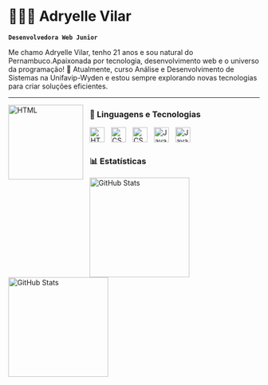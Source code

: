 # 👩🏻‍💻 Adryelle Vilar

**`Desenvolvedora Web Junior`**

Me chamo Adryelle Vilar, tenho 21 anos e sou natural do Pernambuco.Apaixonada por tecnologia, desenvolvimento web e o universo da programação! 🚀 Atualmente, curso Análise e Desenvolvimento de Sistemas na Unifavip-Wyden e estou sempre explorando novas tecnologias para criar soluções eficientes.

---
<img 
    align="left" 
    alt="HTML"
    title="HTML" 
    width="150px" 
    style="padding-right: 10px;" 
    src="https://media.discordapp.net/attachments/707403727480422431/1353149800962326589/Design_sem_nome-removebg-preview.png?ex=67e09a74&is=67df48f4&hm=874edbb142acb37eb5e52bbc6005ef337ff5d6bd1dfa6b5115bc6b68c5ea4f8c&=&format=webp&quality=lossless" 
/>


### 🤖 Linguagens e Tecnologias

<img 
    align="left" 
    alt="HTML"
    title="HTML" 
    width="30px" 
    style="padding-right: 10px;" 
    src="https://cdn.jsdelivr.net/gh/devicons/devicon@latest/icons/html5/html5-original.svg" 
/>
<img 
    align="left" 
    alt="CSS" 
    title="CSS"
    width="30px" 
    style="padding-right: 10px;" 
    src="https://cdn.jsdelivr.net/gh/devicons/devicon@latest/icons/css3/css3-original.svg" 
/>
<img 
    align="left" 
    alt="CSS" 
    title="CSS"
    width="30px" 
    style="padding-right: 10px;" 
    src="https://cdn.jsdelivr.net/gh/devicons/devicon@latest/icons/nodejs/nodejs-original.svg"
     />
<img 
    align="left" 
    alt="JavaScript" 
    title="JavaScript"
    width="30px" 
    style="padding-right: 10px;" 
    src="https://cdn.jsdelivr.net/gh/devicons/devicon@latest/icons/javascript/javascript-original.svg" 
/>
<img 
    align="left" 
    alt="JavaScript" 
    title="JavaScript"
    width="30px" 
    style="padding-right: 10px;" 
    src="https://cdn.jsdelivr.net/gh/devicons/devicon@latest/icons/microsoftsqlserver/microsoftsqlserver-original.svg" />

<br/>
<br/>

### 📊 Estatísticas

<p>
  <img 
    align="left" 
    alt="GitHub Stats" 
    height="200" 
    style="padding-right: 10px;" 
    src="https://github-readme-stats.vercel.app/api?username=AdryelleSv&show_icons=true&theme=tokyonight&include_all_commits=true&locale=pt-br" 
  />

<img 
      align="left" 
      alt="GitHub Stats" 
      height="200" 
      src="https://github-readme-stats.vercel.app/api/top-langs/?username=AdryelleSv&theme=tokyonight&layout=compact&custom_title=Tecnologias&langs_count=9" 
  />

</p>
